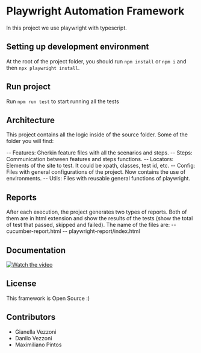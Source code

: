 # Playwright Automation Framework

In this project we use playwright with typescript.

## Setting up development environment
At the root of the project folder, you should run `npm install` or `npm i` and then `npx playwright install`.

## Run project
Run `npm run test` to start running all the tests

## Architecture
This project contains all the logic inside of the source folder. Some of the folder you will find:

-- Features: Gherkin feature files with all the scenarios and steps.
-- Steps: Communication between features and steps functions.
-- Locators: Elements of the site to test. It could be xpath, classes, test id, etc.
-- Config: Files with general configurations of the project. Now contains the use of environments.
-- Utils: Files with reusable general functions of playwright.

## Reports
After each execution, the project generates two types of reports. Both of them are in html extension and show the results of the tests (show the total of test that passed, skipped and failed).
The name of the files are:
-- cucumber-report.html
-- playwright-report/index.html

## Documentation

[![Watch the video](https://img.youtube.com/vi/n7plezXinZ8/maxresdefault.jpg)](https://youtu.be/n7plezXinZ8)

## License
This framework is Open Source :)

## Contributors
- Gianella Vezzoni
- Danilo Vezzoni
- Maximiliano Pintos
